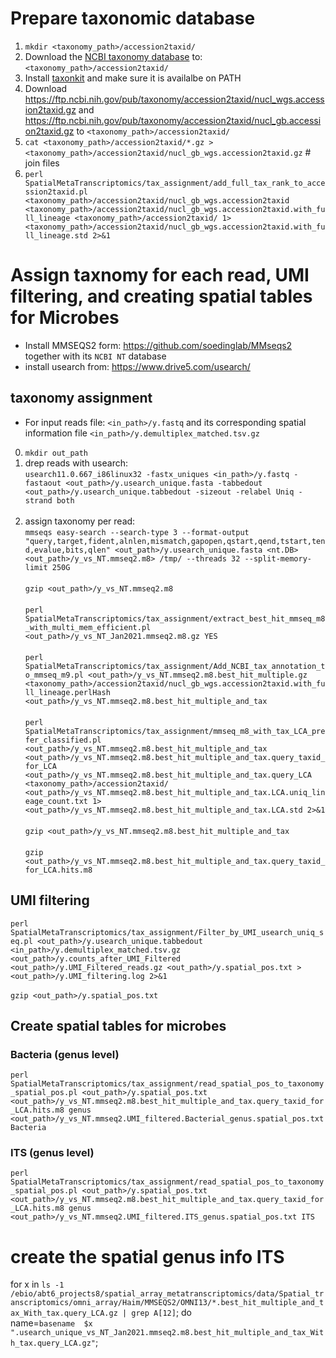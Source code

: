 # Prepare taxonomic database
1. `mkdir <taxonomy_path>/accession2taxid/`
2. Download the [NCBI taxonomy database](https://ftp.ncbi.nlm.nih.gov/pub/taxonomy/new_taxdump/) to: `<taxonomy_path>/accession2taxid/`
3. Install [taxonkit](https://bioinf.shenwei.me/taxonkit/) and make sure it is availalbe on PATH
4. Download https://ftp.ncbi.nih.gov/pub/taxonomy/accession2taxid/nucl_wgs.accession2taxid.gz and https://ftp.ncbi.nih.gov/pub/taxonomy/accession2taxid/nucl_gb.accession2taxid.gz to `<taxonomy_path>/accession2taxid/`
5. `cat <taxonomy_path>/accession2taxid/*.gz > <taxonomy_path>/accession2taxid/nucl_gb_wgs.accession2taxid.gz` # join files
6. `perl SpatialMetaTranscriptomics/tax_assignment/add_full_tax_rank_to_accession2taxid.pl <taxonomy_path>/accession2taxid/nucl_gb_wgs.accession2taxid <taxonomy_path>/accession2taxid/nucl_gb_wgs.accession2taxid.with_full_lineage <taxonomy_path>/accession2taxid/ 1> <taxonomy_path>/accession2taxid/nucl_gb_wgs.accession2taxid.with_full_lineage.std 2>&1`


# Assign taxnomy for each read, UMI filtering, and creating spatial tables for Microbes
* Install MMSEQS2 form: https://github.com/soedinglab/MMseqs2 together with its `NCBI NT` database
* install usearch from: https://www.drive5.com/usearch/


## taxonomy assignment
* For input reads file: `<in_path>/y.fastq` and its corresponding spatial information file `<in_path>/y.demultiplex_matched.tsv.gz` 
0. `mkdir out_path`
1. drep reads with usearch:<br>`usearch11.0.667_i86linux32 -fastx_uniques <in_path>/y.fastq -fastaout <out_path>/y.usearch_unique.fasta -tabbedout <out_path>/y.usearch_unique.tabbedout -sizeout -relabel Uniq -strand both`<br><br>
3. assign taxonomy per read:<br> 
`mmseqs easy-search --search-type 3 --format-output "query,target,fident,alnlen,mismatch,gapopen,qstart,qend,tstart,tend,evalue,bits,qlen" <out_path>/y.usearch_unique.fasta <nt.DB> <out_path>/y_vs_NT.mmseq2.m8> /tmp/ --threads 32 --split-memory-limit 250G`<br><br>
`gzip <out_path>/y_vs_NT.mmseq2.m8`<br><br>
`perl SpatialMetaTranscriptomics/tax_assignment/extract_best_hit_mmseq_m8_with_multi_mem_efficient.pl <out_path>/y_vs_NT_Jan2021.mmseq2.m8.gz YES`<br><br>
`perl SpatialMetaTranscriptomics/tax_assignment/Add_NCBI_tax_annotation_to_mmseq_m9.pl <out_path>/y_vs_NT.mmseq2.m8.best_hit_multiple.gz <taxonomy_path>/accession2taxid/nucl_gb_wgs.accession2taxid.with_full_lineage.perlHash <out_path>/y_vs_NT.mmseq2.m8.best_hit_multiple_and_tax`
<br><br> `perl SpatialMetaTranscriptomics/tax_assignment/mmseq_m8_with_tax_LCA_prefer_classified.pl <out_path>/y_vs_NT.mmseq2.m8.best_hit_multiple_and_tax <out_path>/y_vs_NT.mmseq2.m8.best_hit_multiple_and_tax.query_taxid_for_LCA <out_path>/y_vs_NT.mmseq2.m8.best_hit_multiple_and_tax.query_LCA <taxonomy_path>/accession2taxid/ <out_path>/y_vs_NT.mmseq2.m8.best_hit_multiple_and_tax.LCA.uniq_lineage_count.txt 1><out_path>/y_vs_NT.mmseq2.m8.best_hit_multiple_and_tax.LCA.std 2>&1`
<br><br>
`gzip <out_path>/y_vs_NT.mmseq2.m8.best_hit_multiple_and_tax`
<br><br>
`gzip <out_path>/y_vs_NT.mmseq2.m8.best_hit_multiple_and_tax.query_taxid_for_LCA.hits.m8`

## UMI filtering
`perl SpatialMetaTranscriptomics/tax_assignment/Filter_by_UMI_usearch_uniq_seq.pl <out_path>/y.usearch_unique.tabbedout <in_path>/y.demultiplex_matched.tsv.gz <out_path>/y.counts_after_UMI_Filtered <out_path>/y.UMI_Filtered_reads.gz <out_path>/y.spatial_pos.txt > <out_path>/y.UMI_filtering.log 2>&1`
<br><br>
`gzip <out_path>/y.spatial_pos.txt`
 
## Create spatial tables for microbes

### Bacteria (genus level)
`perl SpatialMetaTranscriptomics/tax_assignment/read_spatial_pos_to_taxonomy_spatial_pos.pl <out_path>/y.spatial_pos.txt <out_path>/y_vs_NT.mmseq2.m8.best_hit_multiple_and_tax.query_taxid_for_LCA.hits.m8 genus <out_path>/y_vs_NT.mmseq2.UMI_filtered.Bacterial_genus.spatial_pos.txt Bacteria`

### ITS (genus level)
`perl SpatialMetaTranscriptomics/tax_assignment/read_spatial_pos_to_taxonomy_spatial_pos.pl <out_path>/y.spatial_pos.txt <out_path>/y_vs_NT.mmseq2.m8.best_hit_multiple_and_tax.query_taxid_for_LCA.hits.m8 genus <out_path>/y_vs_NT.mmseq2.UMI_filtered.ITS_genus.spatial_pos.txt ITS`


# create the spatial genus info ITS
for x in `ls -1 /ebio/abt6_projects8/spatial_array_metatranscriptomics/data/Spatial_transcriptomics/omni_array/Haim/MMSEQS2/OMNI13/*.best_hit_multiple_and_tax_With_tax.query_LCA.gz | grep A[12]`; do  
name=`basename  $x ".usearch_unique_vs_NT_Jan2021.mmseq2.m8.best_hit_multiple_and_tax_With_tax.query_LCA.gz"`; 

